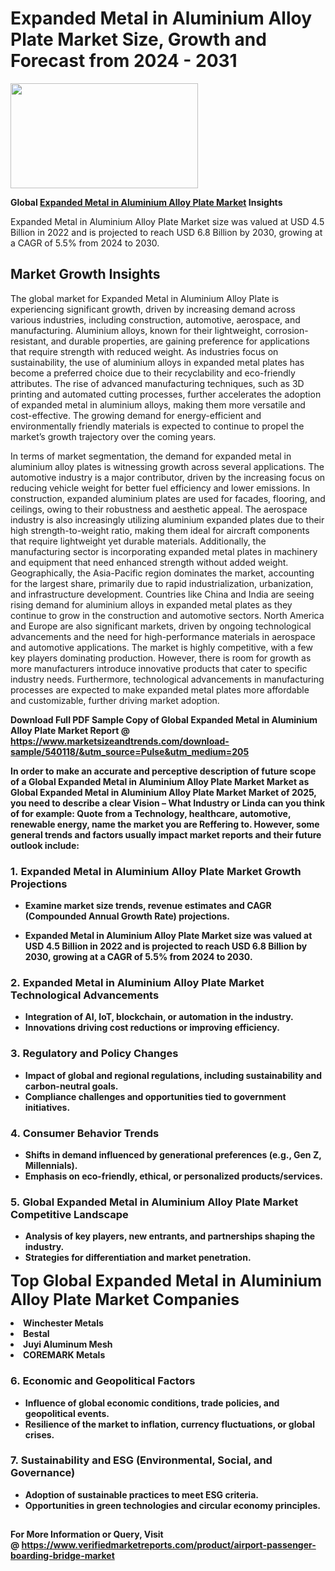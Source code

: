 <H1>Expanded Metal in Aluminium Alloy Plate Market Size, Growth and Forecast from 2024 - 2031</H1><img class="aligncenter size-medium wp-image-584254" src="https://thirdeyenews.in/wp-content/uploads/2024/09/Global-Market-Research-300x168.jpeg" alt="" width="300" height="168" /><p><strong>Global&nbsp;<a href="https://www.marketsizeandtrends.com/download-sample/540118/&amp;utm_source=Pulse&amp;utm_medium=205">Expanded Metal in Aluminium Alloy Plate Market</a> Insights</strong></p><p>Expanded Metal in Aluminium Alloy Plate Market size was valued at USD 4.5 Billion in 2022 and is projected to reach USD 6.8 Billion by 2030, growing at a CAGR of 5.5% from 2024 to 2030.</p><p><h2>Market Growth Insights</h2> <p>The global market for Expanded Metal in Aluminium Alloy Plate is experiencing significant growth, driven by increasing demand across various industries, including construction, automotive, aerospace, and manufacturing. Aluminium alloys, known for their lightweight, corrosion-resistant, and durable properties, are gaining preference for applications that require strength with reduced weight. As industries focus on sustainability, the use of aluminium alloys in expanded metal plates has become a preferred choice due to their recyclability and eco-friendly attributes. The rise of advanced manufacturing techniques, such as 3D printing and automated cutting processes, further accelerates the adoption of expanded metal in aluminium alloys, making them more versatile and cost-effective. The growing demand for energy-efficient and environmentally friendly materials is expected to continue to propel the market’s growth trajectory over the coming years.</p> <p><strong></strong></p> <p>In terms of market segmentation, the demand for expanded metal in aluminium alloy plates is witnessing growth across several applications. The automotive industry is a major contributor, driven by the increasing focus on reducing vehicle weight for better fuel efficiency and lower emissions. In construction, expanded aluminium plates are used for facades, flooring, and ceilings, owing to their robustness and aesthetic appeal. The aerospace industry is also increasingly utilizing aluminium expanded plates due to their high strength-to-weight ratio, making them ideal for aircraft components that require lightweight yet durable materials. Additionally, the manufacturing sector is incorporating expanded metal plates in machinery and equipment that need enhanced strength without added weight. Geographically, the Asia-Pacific region dominates the market, accounting for the largest share, primarily due to rapid industrialization, urbanization, and infrastructure development. Countries like China and India are seeing rising demand for aluminium alloys in expanded metal plates as they continue to grow in the construction and automotive sectors. North America and Europe are also significant markets, driven by ongoing technological advancements and the need for high-performance materials in aerospace and automotive applications. The market is highly competitive, with a few key players dominating production. However, there is room for growth as more manufacturers introduce innovative products that cater to specific industry needs. Furthermore, technological advancements in manufacturing processes are expected to make expanded metal plates more affordable and customizable, further driving market adoption.</p> <p><strong></p><p><span class=""><strong>Download Full PDF Sample Copy of Global Expanded Metal in Aluminium Alloy Plate Market Report</strong> @ <a href="https://www.marketsizeandtrends.com/download-sample/540118/&amp;utm_source=Pulse&amp;utm_medium=205" target="_blank">https://www.marketsizeandtrends.com/download-sample/540118/&amp;utm_source=Pulse&amp;utm_medium=205</a></span></p><p>In order to make an accurate and perceptive description of future scope of a Global&nbsp;Expanded Metal in Aluminium Alloy Plate Market Market as Global&nbsp;Expanded Metal in Aluminium Alloy Plate Market Market of 2025, you need to describe a clear Vision &ndash; What Industry or Linda can you think of for example: Quote from a Technology, healthcare, automotive, renewable energy, name the market you are Reffering to. However, some general trends and factors usually impact market reports and their future outlook include:</p><h3>1.&nbsp;<strong>Expanded Metal in Aluminium Alloy Plate Market Growth Projections</strong></h3><ul><li>Examine market size trends, revenue estimates and CAGR (Compounded Annual Growth Rate) projections.</li><li><p>Expanded Metal in Aluminium Alloy Plate Market size was valued at USD 4.5 Billion in 2022 and is projected to reach USD 6.8 Billion by 2030, growing at a CAGR of 5.5% from 2024 to 2030.</p></li></ul><h3>2.&nbsp;<strong>Expanded Metal in Aluminium Alloy Plate Market Technological Advancements</strong></h3><ul><li>Integration of AI, IoT, blockchain, or automation in the industry.</li><li>Innovations driving cost reductions or improving efficiency.</li></ul><h3>3.&nbsp;<strong>Regulatory and Policy Changes</strong></h3><ul><li>Impact of global and regional regulations, including sustainability and carbon-neutral goals.</li><li>Compliance challenges and opportunities tied to government initiatives.</li></ul><h3>4.&nbsp;<strong>Consumer Behavior Trends</strong></h3><ul><li>Shifts in demand influenced by generational preferences (e.g., Gen Z, Millennials).</li><li>Emphasis on eco-friendly, ethical, or personalized products/services.</li></ul><h3>5.&nbsp;<strong>Global Expanded Metal in Aluminium Alloy Plate Market Competitive Landscape</strong></h3><ul><li>Analysis of key players, new entrants, and partnerships shaping the industry.</li><li>Strategies for differentiation and market penetration.</li></ul><p data-pm-slice="1 1 []"><span style="color: inherit; font-family: inherit; font-size: 25px;">Top Global Expanded Metal in Aluminium Alloy Plate Market Companies</span></p><div class="" data-test-id=""><p><li>Winchester Metals</li><li> Bestal</li><li> Juyi Aluminum Mesh</li><li> COREMARK Metals</li></p></div><h3>6.&nbsp;<strong>Economic and Geopolitical Factors</strong></h3><ul><li>Influence of global economic conditions, trade policies, and geopolitical events.</li><li>Resilience of the market to inflation, currency fluctuations, or global crises.</li></ul><h3>7.&nbsp;<strong>Sustainability and ESG (Environmental, Social, and Governance)</strong></h3><ul><li>Adoption of sustainable practices to meet ESG criteria.</li><li>Opportunities in green technologies and circular economy principles.</li></ul><h2><strong style="font-size: 14px;">For More Information or Query, Visit @&nbsp;</strong><a style="background-color: #ffffff; font-size: 14px;" href="https://www.marketsizeandtrends.com/report/expanded-metal-in-aluminium-alloy-plate-market/" target="_blank">https://www.verifiedmarketreports.com/product/airport-passenger-boarding-bridge-market</a></h2>
